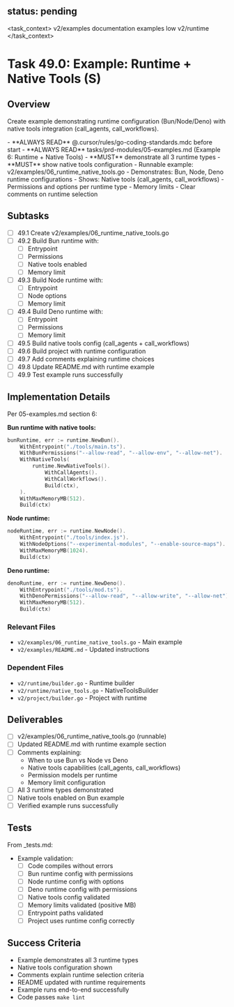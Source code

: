 ## status: pending

<task_context>
<domain>v2/examples</domain>
<type>documentation</type>
<scope>examples</scope>
<complexity>low</complexity>
<dependencies>v2/runtime</dependencies>
</task_context>

# Task 49.0: Example: Runtime + Native Tools (S)

## Overview

Create example demonstrating runtime configuration (Bun/Node/Deno) with native tools integration (call_agents, call_workflows).

<critical>
- **ALWAYS READ** @.cursor/rules/go-coding-standards.mdc before start
- **ALWAYS READ** tasks/prd-modules/05-examples.md (Example 6: Runtime + Native Tools)
- **MUST** demonstrate all 3 runtime types
- **MUST** show native tools configuration
</critical>

<requirements>
- Runnable example: v2/examples/06_runtime_native_tools.go
- Demonstrates: Bun, Node, Deno runtime configurations
- Shows: Native tools (call_agents, call_workflows)
- Permissions and options per runtime type
- Memory limits
- Clear comments on runtime selection
</requirements>

## Subtasks

- [ ] 49.1 Create v2/examples/06_runtime_native_tools.go
- [ ] 49.2 Build Bun runtime with:
  - [ ] Entrypoint
  - [ ] Permissions
  - [ ] Native tools enabled
  - [ ] Memory limit
- [ ] 49.3 Build Node runtime with:
  - [ ] Entrypoint
  - [ ] Node options
  - [ ] Memory limit
- [ ] 49.4 Build Deno runtime with:
  - [ ] Entrypoint
  - [ ] Permissions
  - [ ] Memory limit
- [ ] 49.5 Build native tools config (call_agents + call_workflows)
- [ ] 49.6 Build project with runtime configuration
- [ ] 49.7 Add comments explaining runtime choices
- [ ] 49.8 Update README.md with runtime example
- [ ] 49.9 Test example runs successfully

## Implementation Details

Per 05-examples.md section 6:

**Bun runtime with native tools:**
```go
bunRuntime, err := runtime.NewBun().
    WithEntrypoint("./tools/main.ts").
    WithBunPermissions("--allow-read", "--allow-env", "--allow-net").
    WithNativeTools(
        runtime.NewNativeTools().
            WithCallAgents().
            WithCallWorkflows().
            Build(ctx),
    ).
    WithMaxMemoryMB(512).
    Build(ctx)
```

**Node runtime:**
```go
nodeRuntime, err := runtime.NewNode().
    WithEntrypoint("./tools/index.js").
    WithNodeOptions("--experimental-modules", "--enable-source-maps").
    WithMaxMemoryMB(1024).
    Build(ctx)
```

**Deno runtime:**
```go
denoRuntime, err := runtime.NewDeno().
    WithEntrypoint("./tools/mod.ts").
    WithDenoPermissions("--allow-read", "--allow-write", "--allow-net").
    WithMaxMemoryMB(512).
    Build(ctx)
```

### Relevant Files

- `v2/examples/06_runtime_native_tools.go` - Main example
- `v2/examples/README.md` - Updated instructions

### Dependent Files

- `v2/runtime/builder.go` - Runtime builder
- `v2/runtime/native_tools.go` - NativeToolsBuilder
- `v2/project/builder.go` - Project with runtime

## Deliverables

- [ ] v2/examples/06_runtime_native_tools.go (runnable)
- [ ] Updated README.md with runtime example section
- [ ] Comments explaining:
  - When to use Bun vs Node vs Deno
  - Native tools capabilities (call_agents, call_workflows)
  - Permission models per runtime
  - Memory limit configuration
- [ ] All 3 runtime types demonstrated
- [ ] Native tools enabled on Bun example
- [ ] Verified example runs successfully

## Tests

From _tests.md:

- Example validation:
  - [ ] Code compiles without errors
  - [ ] Bun runtime config with permissions
  - [ ] Node runtime config with options
  - [ ] Deno runtime config with permissions
  - [ ] Native tools config validated
  - [ ] Memory limits validated (positive MB)
  - [ ] Entrypoint paths validated
  - [ ] Project uses runtime config correctly

## Success Criteria

- Example demonstrates all 3 runtime types
- Native tools configuration shown
- Comments explain runtime selection criteria
- README updated with runtime requirements
- Example runs end-to-end successfully
- Code passes `make lint`
